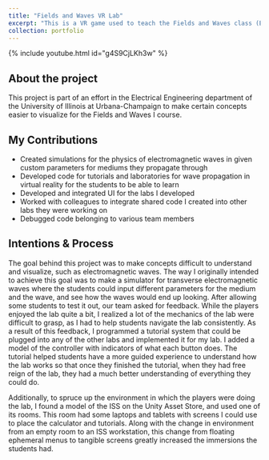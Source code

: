 ```yaml
---
title: "Fields and Waves VR Lab"
excerpt: "This is a VR game used to teach the Fields and Waves class (ECE 329) at the University of Illinois at Urbana-Champaign. <br/><img src='/images/PropogationLabThumbnail.png' width='500' height='300'>"
collection: portfolio
---
```

<!-- {% include youtube.html id="huVNjEjQvaQ" %} -->
{% include youtube.html id="g4S9CjLKh3w" %}

## About the project
This project is part of an effort in the Electrical Engineering department of the University of Illinois at Urbana-Champaign to make certain concepts easier to visualize for the Fields and Waves I course. 

## My Contributions
 <ul>
  <li>Created simulations for the physics of electromagnetic waves in given custom parameters for mediums they propagate through</li>
  <li>Developed code for tutorials and laboratories for wave propagation in virtual reality for the students to be able to learn</li>
  <li>Developed and integrated UI for the labs I developed</li>
  <li>Worked with colleagues to integrate shared code I created into other labs they were working on</li>
  <li>Debugged code belonging to various team members</li>
</ul> 

## Intentions & Process
The goal behind this project was to make concepts difficult to understand and visualize, such as electromagnetic waves. The way I originally intended to achieve this goal was to make a simulator for transverse electromagnetic waves where the students could input different parameters for the medium and the wave, and see how the waves would end up looking. After allowing some students to test it out, our team asked for feedback. While the players enjoyed the lab quite a bit, I realized a lot of the mechanics of the lab were difficult to grasp, as I had to help students navigate the lab consistently. As a result of this feedback, I programmed a tutorial system that could be plugged into any of the other labs and implemented it for my lab. I added a model of the controller with indicators of what each button does. The tutorial helped students have a more guided experience to understand how the lab works so that once they finished the tutorial, when they had free reign of the lab, they had a much better understanding of everything they could do.

Additionally, to spruce up the environment in which the players were doing the lab, I found a model of the ISS on the Unity Asset Store, and used one of its rooms. This room had some laptops and tablets with screens I could use to place the calculator and tutorials. Along with the change in environment from an empty room to an ISS workstation, this change from floating ephemeral menus to tangible screens greatly increased the immersions the students had.